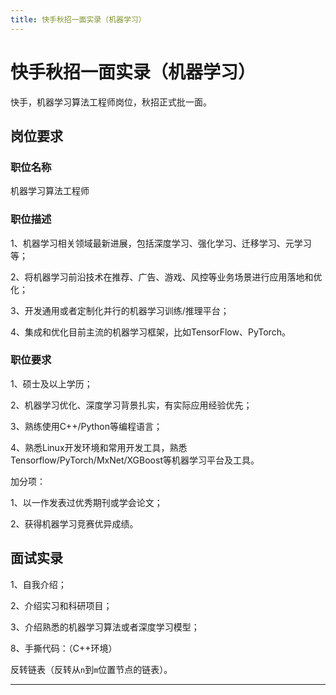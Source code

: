 ```yaml
---
title: 快手秋招一面实录（机器学习）
---
```


# 快手秋招一面实录（机器学习）

<script type="text/javascript" src="/include/head.js"></script>

快手，机器学习算法工程师岗位，秋招正式批一面。

## 岗位要求

### 职位名称

机器学习算法工程师

### 职位描述

1、机器学习相关领域最新进展，包括深度学习、强化学习、迁移学习、元学习等；

2、将机器学习前沿技术在推荐、广告、游戏、风控等业务场景进行应用落地和优化；

3、开发通用或者定制化并行的机器学习训练/推理平台；

4、集成和优化目前主流的机器学习框架，比如TensorFlow、PyTorch。

### 职位要求

1、硕士及以上学历；

2、机器学习优化、深度学习背景扎实，有实际应用经验优先；

3、熟练使用C++/Python等编程语言；

4、熟悉Linux开发环境和常用开发工具，熟悉Tensorflow/PyTorch/MxNet/XGBoost等机器学习平台及工具。

加分项：

1、以一作发表过优秀期刊或学会论文；

2、获得机器学习竞赛优异成绩。

## 面试实录

1、自我介绍；

2、介绍实习和科研项目；

3、介绍熟悉的机器学习算法或者深度学习模型；

8、手撕代码：（C++环境）

反转链表（反转从`n`到`m`位置节点的链表）。

---

<script type="text/javascript" src="/include/tail.js"></script>
